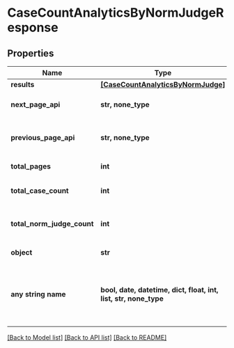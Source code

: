 # CaseCountAnalyticsByNormJudgeResponse


## Properties
Name | Type | Description | Notes
------------ | ------------- | ------------- | -------------
**results** | [**[CaseCountAnalyticsByNormJudge]**](CaseCountAnalyticsByNormJudge.md) |  | 
**next_page_api** | **str, none_type** | Next page of results if applicable. | 
**previous_page_api** | **str, none_type** | Link to previous page of results. | 
**total_pages** | **int** | Total no. of pages. | 
**total_case_count** | **int** | Total no. of Cases for this criteria. | 
**total_norm_judge_count** | **int** | Total no. of NormJudge for this criteria. | 
**object** | **str** |  | defaults to "CaseCountAnalyticsByNormJudgeResponse"
**any string name** | **bool, date, datetime, dict, float, int, list, str, none_type** | any string name can be used but the value must be the correct type | [optional]

[[Back to Model list]](../README.md#documentation-for-models) [[Back to API list]](../README.md#documentation-for-api-endpoints) [[Back to README]](../README.md)


